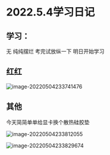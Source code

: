 # 2022.5.4学习日记

## 学习：

无 纯纯摆烂 考完试放纵一下 明日开始学习

## 红红

![image-20220504233741476](https://ypyun-cdn.u1n1.com/img/picgo/2022/05/04/20220504233747.png)

## 其他

今天简简单单给显卡换个散热硅胶垫

![image-20220504233812055](https://ypyun-cdn.u1n1.com/img/picgo/2022/05/04/20220504233812.png)

![image-20220504233829674](https://ypyun-cdn.u1n1.com/img/picgo/2022/05/04/20220504233829.png)